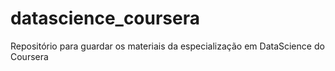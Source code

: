 datascience_coursera
====================

Repositório para guardar os materiais da especialização em DataScience do Coursera
